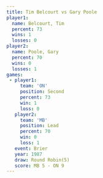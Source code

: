 ```yaml
---
title: Tim Belcourt vs Gary Poole
player1:             
  name: Belcourt, Tim
  percent: 73        
  wins: 1            
  losses: 0          
player2:             
  name: Poole, Gary  
  percent: 70        
  wins: 0            
  losses: 1          
games:
 - player1:          
     team: 'ON'      
     position: Second
     percent: 73     
     win: 1          
     loss: 0         
   player2:        
     team: 'MB'    
     position: Lead
     percent: 70   
     win: 0        
     loss: 1       
   event: Brier        
   year: 1987          
   draw: Round Robin(5)
   score: MB 5 - ON 9  
---
```

